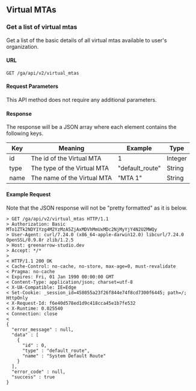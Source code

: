 ## Virtual MTAs


### Get a list of virtual mtas

Get a list of the basic details of all virtual mtas available to user's organization.

#### URL

    GET /ga/api/v2/virtual_mtas

#### Request Parameters

This API method does not require any additional parameters.

#### Response

The response will be a JSON array where each element contains the following keys.

| Key  | Meaning                     | Example         | Type    |
| ---- | --------------------------- | --------------- | ------- |
| id   | The id of the Virtual MTA   | 1               | Integer |
| type | The type of the Virtual MTA | "default_route" | String  |
| name | The name of the Virtual MTA | "MTA 1"         | String  |

#### Example Request

Note that the JSON response will not be "pretty formatted" as it is below.

    > GET /ga/api/v2/virtual_mtas HTTP/1.1
    > Authorization: Basic MTo1ZTk2NDY1Yzg4M2YzMzA5ZjAxMDVhMmUxMDc2NjMyYjY4N2U2MWQy
    > User-Agent: curl/7.24.0 (x86_64-apple-darwin12.0) libcurl/7.24.0 OpenSSL/0.9.8r zlib/1.2.5
    > Host: greenarrow-studio.dev
    > Accept: */*
    >
    < HTTP/1.1 200 OK
    < Cache-Control: no-cache, no-store, max-age=0, must-revalidate
    < Pragma: no-cache
    < Expires: Fri, 01 Jan 1990 00:00:00 GMT
    < Content-Type: application/json; charset=utf-8
    < X-UA-Compatible: IE=Edge
    < Set-Cookie: _session_id=458055a23f26f844e74f8cd7300f6445; path=/; HttpOnly
    < X-Request-Id: f6e40d578ed1d9c418cca45e1b7fe532
    < X-Runtime: 0.025540
    < Connection: close
    <
    {
      "error_message" : null,
      "data" : [
        {
          "id" : 0,
          "type" : "default_route",
          "name" : "System Default Route"
        }
      ],
      "error_code" : null,
      "success" : true
    }

